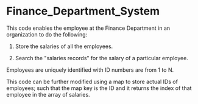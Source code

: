 # Finance_Department_System
This code enables the employee at the Finance Department in an organization to do the following:

1. Store the salaries of all the employees.
   
2. Search the "salaries records" for the salary of a particular employee.

Employees are uniquely identified with ID numbers are from 1 to N.

This code can be further modified using a map to store actual IDs of employees; such that the map key is the ID and it returns the index of that employee in the array of salaries.
